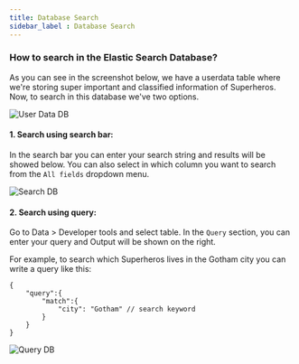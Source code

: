 ```yaml
---
title: Database Search
sidebar_label : Database Search
---
```

### How to search in the Elastic Search Database?
As you can see in the screenshot below, we have a userdata table where we're storing super important and classified information of Superheros. Now, to search in this database we've two options.

![User Data DB](https://cdn.yellowmessenger.com/IayOU3SuI8Q01616761692169.png)

#### **1. Search using search bar:**

In the search bar you can enter your search string and results will be showed below. You can also select in which column you want to search from the `All fields` dropdown menu.

![Search DB](https://cdn.yellowmessenger.com/yloJuXwtyJz21616761857240.png)

#### **2. Search using query:**

Go to Data > Developer tools and select table. In the `Query` section, you can enter your query and Output will be shown on the right.

For example, to search which Superheros lives in the Gotham city you can write a query like this:

```
{
    "query":{
        "match":{
            "city": "Gotham" // search keyword
        }
    }
}
```
![Query DB](https://cdn.yellowmessenger.com/KqGlwDEAuqhj1616761866852.png)

